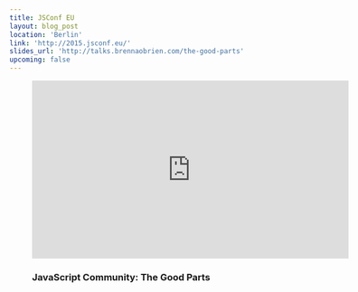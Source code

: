 ```yaml
---
title: JSConf EU
layout: blog_post
location: 'Berlin'
link: 'http://2015.jsconf.eu/'
slides_url: 'http://talks.brennaobrien.com/the-good-parts'
upcoming: false
---
```

<figure>
    <iframe width="560" height="315" src="https://www.youtube.com/embed/2ypYniQa7_o" frameborder="0" allowfullscreen></iframe>
    <figcaption>
        <h3>JavaScript Community: The Good Parts</h3>
    </figcaption>
</figure> 